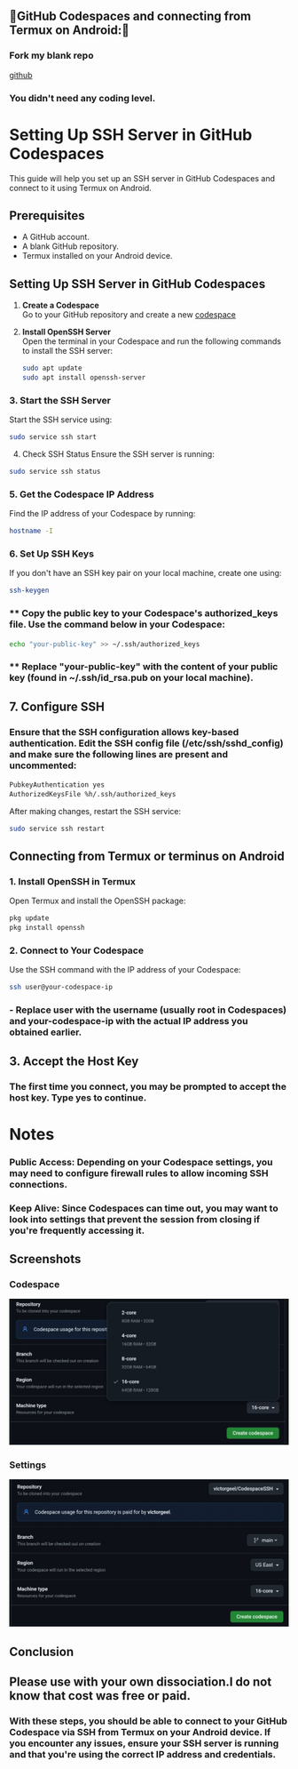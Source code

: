 ## 🧸GitHub Codespaces and connecting from Termux on Android:🧸

### Fork my blank repo
[github](https://github.com/codespaces)
### You didn't need any coding level.

# Setting Up SSH Server in GitHub Codespaces

This guide will help you set up an SSH server in GitHub Codespaces and connect to it using Termux on Android.

## Prerequisites

- A GitHub account.
- A blank GitHub repository.
- Termux installed on your Android device.

## Setting Up SSH Server in GitHub Codespaces

1. **Create a Codespace**  
   Go to your GitHub repository and create a new
   [codespace](https://github.com/codespaces)

3. **Install OpenSSH Server**  
   Open the terminal in your Codespace and run the following commands to install the SSH server:

   ```bash
   sudo apt update
   sudo apt install openssh-server

### 3. Start the SSH Server
Start the SSH service using:

``` bash
sudo service ssh start
```


4. Check SSH Status
Ensure the SSH server is running:

```bash
sudo service ssh status
```


### 5. Get the Codespace IP Address
Find the IP address of your Codespace by running:

```bash
hostname -I
```


### 6. Set Up SSH Keys
If you don't have an SSH key pair on your local machine, create one using:

```sh
ssh-keygen
```

### ** Copy the public key to your Codespace's authorized_keys file. Use the command below in your Codespace:

```bash
echo "your-public-key" >> ~/.ssh/authorized_keys
```

### ** Replace "your-public-key" with the content of your public key (found in ~/.ssh/id_rsa.pub on your local machine).


## 7. Configure SSH
### Ensure that the SSH configuration allows key-based authentication. Edit the SSH config file (/etc/ssh/sshd_config) and make sure the following lines are present and uncommented:

```txt
PubkeyAuthentication yes
AuthorizedKeysFile %h/.ssh/authorized_keys
```

After making changes, restart the SSH service:

```sh
sudo service ssh restart
```



## Connecting from Termux or terminus on Android

### 1. Install OpenSSH in Termux
Open Termux and install the OpenSSH package:

```bash
pkg update
pkg install openssh
```


### 2. Connect to Your Codespace
Use the SSH command with the IP address of your Codespace:

```bash
ssh user@your-codespace-ip
```

### - Replace user with the username (usually root in Codespaces) and your-codespace-ip with the actual IP address you obtained earlier.


## 3. Accept the Host Key
### The first time you connect, you may be prompted to accept the host key. Type yes to continue.



# Notes

### Public Access: Depending on your Codespace settings, you may need to configure firewall rules to allow incoming SSH connections.

### Keep Alive: Since Codespaces can time out, you may want to look into settings that prevent the session from closing if you're frequently accessing it.

## Screenshots

### Codespace
![Screenshot of Codespace](https://github.com/victorgeel/CodespaceSSH/blob/main/Screenshot_20240930_192540_Chrome.png)

### Settings
![Screenshot of Settings](https://github.com/victorgeel/CodespaceSSH/blob/main/Screenshot_20240930_192614_Chrome.png)


## Conclusion

## Please use with your own dissociation.I do not know that cost was free or paid.

### With these steps, you should be able to connect to your GitHub Codespace via SSH from Termux on your Android device. If you encounter any issues, ensure your SSH server is running and that you're using the correct IP address and credentials.
